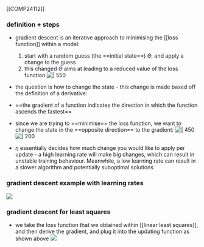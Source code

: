 [[COMP24112]]

### definition + steps
- gradient descent is an iterative approach to minimising the [[loss function]] within a model:
	1. start with a random guess (the ==initial state==) $\Theta$, and apply a change to the guess
	2. this changed $\Theta$ aims at leading to a reduced value of the loss function
![ | 550 ](https://i.imgur.com/OP69rft.png)

- the question is how to change the state - this change is made based off the definition of a derivative:
- ==the gradient of a function indicates the direction in which the function ascends the fastest==
- since we are trying to ==minimise== the loss function, we want to change the state in the ==opposite direction== to the gradient:
![ | 450](https://i.imgur.com/cUgoxo0.png)
![ | 200](https://i.imgur.com/SUN5rbs.png)
- $\eta$ essentially decides how much change you would like to apply per update - a high learning rate will make big changes, which can result in unstable training behaviour. Meanwhile, a low learning rate can result in a slower algorithm and potentially suboptimal solutions

### gradient descent example with learning rates
![](https://i.imgur.com/jhvDKif.png)

### gradient descent for least squares
- we take the loss function that we obtained within [[linear least squares]], and then derive the gradient, and plug it into the updating function as shown above 
![](https://i.imgur.com/kh6upkk.png)
